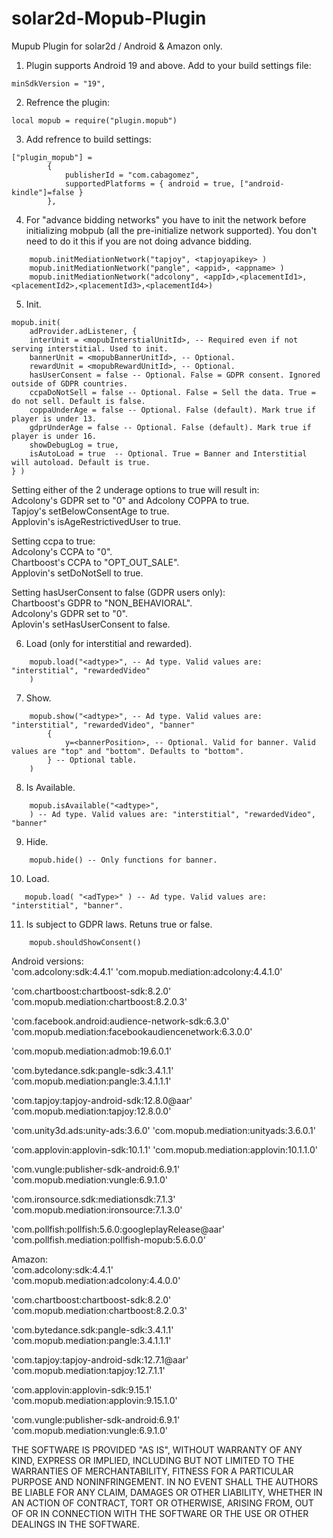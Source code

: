 # solar2d-Mopub-Plugin
Mupub Plugin for solar2d / Android & Amazon only.

1. Plugin supports Android 19 and above. Add to your build settings file:
```
minSdkVersion = "19",
```
2. Refrence the plugin:
```
local mopub = require("plugin.mopub")
```   
3. Add refrence to build settings:   
```   
["plugin_mopub"] = 
        {
            publisherId = "com.cabagomez",
            supportedPlatforms = { android = true, ["android-kindle"]=false } 
        },
```   
4. For "advance bidding networks" you have to init the network before initializing mobpub (all the pre-initialize network supported). You don't need to do it this if you are not doing advance bidding. 
```   
    mopub.initMediationNetwork("tapjoy", <tapjoyapikey> )
    mopub.initMediationNetwork("pangle", <appid>, <appname> )
    mopub.initMediationNetwork("adcolony", <appId>,<placementId1>,<placementId2>,<placementId3>,<placementId4>)
```   
5. Init.   
```   
mopub.init( 
    adProvider.adListener, { 
    interUnit = <mopubInterstialUnitId>, -- Required even if not serving interstitial. Used to init.
    bannerUnit = <mopubBannerUnitId>, -- Optional.
    rewardUnit = <mopubRewardUnitId>, -- Optional.
    hasUserConsent = false -- Optional. False = GDPR consent. Ignored outside of GDPR countries.
    ccpaDoNotSell = false -- Optional. False = Sell the data. True = do not sell. Default is false.
    coppaUnderAge = false -- Optional. False (default). Mark true if player is under 13.
    gdprUnderAge = false -- Optional. False (default). Mark true if player is under 16.
    showDebugLog = true,
    isAutoLoad = true  -- Optional. True = Banner and Interstitial will autoload. Default is true.
} )
```   
Setting either of the 2 underage options to true will result in:  
Adcolony's GDPR set to "0" and Adcolony COPPA to true.   
Tapjoy's setBelowConsentAge to true.   
Applovin's isAgeRestrictivedUser to true.   

Setting ccpa to true:   
Adcolony's CCPA to "0".     
Chartboost's CCPA to "OPT_OUT_SALE".    
Applovin's setDoNotSell to true.   

Setting hasUserConsent to false (GDPR users only):   
Chartboost's GDPR to "NON_BEHAVIORAL".   
Adcolony's GDPR set to "0".   
Aplovin's setHasUserConsent to false.   

6. Load (only for interstitial and rewarded).   
```
    mopub.load("<adtype>", -- Ad type. Valid values are: "interstitial", "rewardedVideo"
    )
```   
7. Show.   
```   
    mopub.show("<adtype>", -- Ad type. Valid values are: "interstitial", "rewardedVideo", "banner"
        {
            y=<bannerPosition>, -- Optional. Valid for banner. Valid values are "top" and "bottom". Defaults to "bottom".
        } -- Optional table.
    )
```   
8. Is Available.   
```   
    mopub.isAvailable("<adtype>",
    ) -- Ad type. Valid values are: "interstitial", "rewardedVideo", "banner"
```  
9. Hide.   
```   
    mopub.hide() -- Only functions for banner.
```   
10. Load.   
```   
   mopub.load( "<adType>" ) -- Ad type. Valid values are: "interstitial", "banner".
```   
11. Is subject to GDPR laws. Retuns true or false.   
```   
    mopub.shouldShowConsent()
```   

Android versions:   
'com.adcolony:sdk:4.4.1'
'com.mopub.mediation:adcolony:4.4.1.0'

'com.chartboost:chartboost-sdk:8.2.0'
'com.mopub.mediation:chartboost:8.2.0.3'

'com.facebook.android:audience-network-sdk:6.3.0'
'com.mopub.mediation:facebookaudiencenetwork:6.3.0.0'

'com.mopub.mediation:admob:19.6.0.1'

'com.bytedance.sdk:pangle-sdk:3.4.1.1'
'com.mopub.mediation:pangle:3.4.1.1.1'

'com.tapjoy:tapjoy-android-sdk:12.8.0@aar'
'com.mopub.mediation:tapjoy:12.8.0.0'

'com.unity3d.ads:unity-ads:3.6.0'
'com.mopub.mediation:unityads:3.6.0.1'

'com.applovin:applovin-sdk:10.1.1'
'com.mopub.mediation:applovin:10.1.1.0'

'com.vungle:publisher-sdk-android:6.9.1'
'com.mopub.mediation:vungle:6.9.1.0'

'com.ironsource.sdk:mediationsdk:7.1.3'
'com.mopub.mediation:ironsource:7.1.3.0'

'com.pollfish:pollfish:5.6.0:googleplayRelease@aar'
'com.pollfish.mediation:pollfish-mopub:5.6.0.0'

Amazon:   
'com.adcolony:sdk:4.4.1'   
'com.mopub.mediation:adcolony:4.4.0.0'   

'com.chartboost:chartboost-sdk:8.2.0'   
'com.mopub.mediation:chartboost:8.2.0.3'   

'com.bytedance.sdk:pangle-sdk:3.4.1.1'   
'com.mopub.mediation:pangle:3.4.1.1.1'   

'com.tapjoy:tapjoy-android-sdk:12.7.1@aar'   
'com.mopub.mediation:tapjoy:12.7.1.1'   

'com.applovin:applovin-sdk:9.15.1'   
'com.mopub.mediation:applovin:9.15.1.0'   

'com.vungle:publisher-sdk-android:6.9.1'   
'com.mopub.mediation:vungle:6.9.1.0'   



THE SOFTWARE IS PROVIDED "AS IS", WITHOUT WARRANTY OF ANY KIND, EXPRESS OR
IMPLIED, INCLUDING BUT NOT LIMITED TO THE WARRANTIES OF MERCHANTABILITY,
FITNESS FOR A PARTICULAR PURPOSE AND NONINFRINGEMENT. IN NO EVENT SHALL THE
AUTHORS BE LIABLE FOR ANY CLAIM, DAMAGES OR OTHER
LIABILITY, WHETHER IN AN ACTION OF CONTRACT, TORT OR OTHERWISE, ARISING FROM,
OUT OF OR IN CONNECTION WITH THE SOFTWARE OR THE USE OR OTHER DEALINGS IN THE
SOFTWARE.
